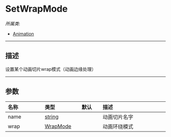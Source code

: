 # SetWrapMode

*所属类*:
* [Animation](/Api/Classes/Animation/Animation.md)
------------------------------------------------------------------------------------------
## 描述

设置某个动画切片wrap模式（动画边缘处理）

------------------------------------------------------------------------------------------
## 参数

|<div style="width:100px">名称</div>|<div style="width:100px">类型</div>|<div style="width:50px">默认</div>|<div style="width:350px">描述</div>|
|:---|:---|:---|:---|
|name|[string](/Api/DataType/String.md)||动画切片名字|
|wrap|[WrapMode](/Api/Enums/AnimationWrapMode.md)||动画环绕模式|
